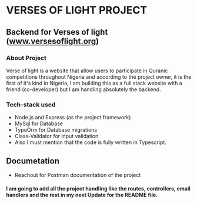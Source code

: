# VERSES OF LIGHT PROJECT
## Backend for Verses of light (www.versesoflight.org)

### About Project
Verse of light is a website that allow users to participate in Quranic competitions throughout Nigeria and according to the project owner, it is the first of it's kind in Nigeria, I am building this as a full stack website with a friend (co-developer) but I am handling absolutely the backend.

### Tech-stack used
* Node.js and Express (as the project framework)
* MySql for Database
* TypeOrm for Database migrations
* Class-Validator for input validation
* Also I must mention that the code is fully written in Typescript.

## Documetation
* Reachout for Postman documentation of the project

#### I am going to add all the project handling like the routes, controllers, email handlers and the rest in my next Update for the README file.